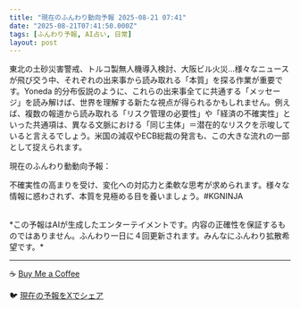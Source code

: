 ```yaml
---
title: "現在のふんわり動向予報 2025-08-21 07:41"
date: "2025-08-21T07:41:50.000Z"
tags: [ふんわり予報, AI占い, 日常]
layout: post
---
```


東北の土砂災害警戒、トルコ製無人機導入検討、大阪ビル火災…様々なニュースが飛び交う中、それぞれの出来事から読み取れる「本質」を探る作業が重要です。Yoneda 的分布仮説のように、これらの出来事全てに共通する「メッセージ」を読み解けば、世界を理解する新たな視点が得られるかもしれません。例えば、複数の報道から読み取れる「リスク管理の必要性」や「経済の不確実性」といった共通項は、異なる文脈における「同じ主体」＝潜在的なリスクを示唆していると言えるでしょう。米国の減収やECB総裁の発言も、この大きな流れの一部として捉えられます。


現在のふんわり動動向予報：

不確実性の高まりを受け、変化への対応力と柔軟な思考が求められます。様々な情報に惑わされず、本質を見極める目を養いましょう。#KGNINJA

<br>
*この予報はAIが生成したエンターテイメントです。内容の正確性を保証するものではありません。ふんわり一日に４回更新されます。みんなにふんわり拡散希望です。*

---
☕️ [Buy Me a Coffee](https://www.buymeacoffee.com/kgninja)

🐦 [現在の予報をXでシェア](https://twitter.com/intent/tweet?text=%E7%8F%BE%E5%9C%A8%E3%81%AE%E3%81%B5%E3%82%93%E3%82%8F%E3%82%8A%E4%BA%88%E5%A0%B1%3A%20%E3%80%8C%E6%9D%B1%E5%8C%97%E3%81%AE%E5%9C%9F%E7%A0%82%E7%81%BD%E5%AE%B3%E8%AD%A6%E6%88%92%E3%80%81%E3%83%88%E3%83%AB%E3%82%B3%E8%A3%BD%E7%84%A1%E4%BA%BA%E6%A9%9F%E5%B0%8E%E5%85%A5%E6%A4%9C%E8%A8%8E%E3%80%81%E5%A4%A7%E9%98%AA%E3%83%93%E3%83%AB%E7%81%AB%E7%81%BD%E2%80%A6%E6%A7%98%E3%80%85%E3%81%AA%E3%83%8B%E3%83%A5%E3%83%BC%E3%82%B9%E3%81%8C%E9%A3%9B%E3%81%B3%E4%BA%A4%E3%81%86%E4%B8%AD%E3%80%81%E3%81%9D%E3%82%8C%E3%81%9E%E3%82%8C%E3%81%AE%E5%87%BA%E6%9D%A5%E4%BA%8B%E3%81%8B%E3%82%89%E8%AA%AD%E3%81%BF%E5%8F%96%E3%82%8C%E3%82%8B%E3%80%8C%E6%9C%AC%E8%B3%AA%E3%80%8D%E3%82%92%E6%8E%A2%E3%82%8B%E4%BD%9C%E6%A5%AD%E3%81%8C%E9%87%8D%E8%A6%81%E3%81%A7%E3%81%99%E3%80%82%E3%80%8D%23KGNINJA%20%E7%B6%9A%E3%81%8D%E3%81%AF%E3%83%96%E3%83%AD%E3%82%B0%E3%81%A7%EF%BC%81%F0%9F%91%87&url=https%3A%2F%2Fkg-ninja.github.io%2FFunwariyoso%2F)
